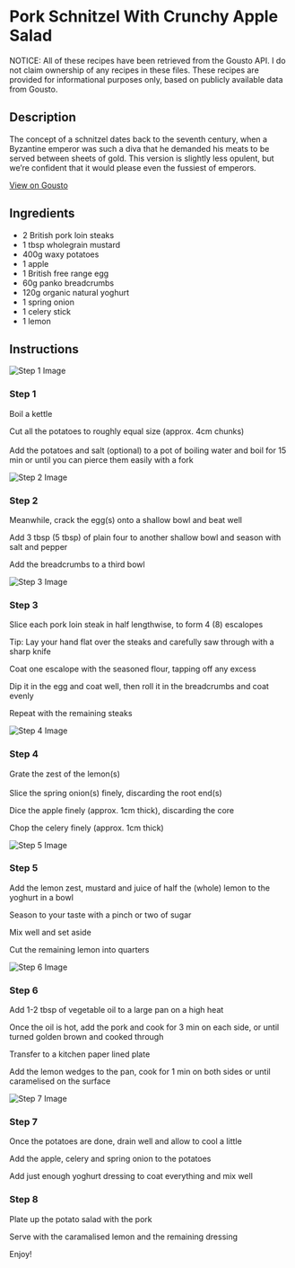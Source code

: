 # Pork Schnitzel With Crunchy Apple Salad

NOTICE: All of these recipes have been retrieved from the Gousto API. I do not claim ownership of any recipes in these files. These recipes are provided for informational purposes only, based on publicly available data from Gousto.

## Description

The concept of a schnitzel dates back to the seventh century, when a Byzantine emperor was such a diva that he demanded his meats to be served between sheets of gold. This version is slightly less opulent, but we’re confident that it would please even the fussiest of emperors.

[View on Gousto](https://www.gousto.co.uk/recipes/cookbook/pork-schnitzel-with-crunchy-apple-salad)

## Ingredients

- 2 British pork loin steaks
- 1 tbsp wholegrain mustard
- 400g waxy potatoes
- 1 apple
- 1 British free range egg
- 60g panko breadcrumbs 
- 120g organic natural yoghurt
- 1 spring onion
- 1 celery stick
- 1 lemon

## Instructions

![Step 1 Image](https://production-media.gousto.co.uk/cms/recipe-step-image/237.-step--1-x200.jpg)

### Step 1

Boil a kettle


Cut all the potatoes to roughly equal size (approx. 4cm chunks)<br /><br />Add the potatoes and salt (optional) to a pot of boiling water and boil for 15 min or until you can pierce them easily with a fork

![Step 2 Image](https://production-media.gousto.co.uk/cms/recipe-step-image/237.-step--2-x200.jpg)

### Step 2

Meanwhile, crack the egg<span class="text-danger">(s)</span> onto a shallow bowl and beat well


<span class="text-highlight">Add 3 tbsp <span class="text-danger">(5 tbsp)</span> of plain four to another shallow bowl and season with salt and pepper</span>


<span class="text-highlight">Add the breadcrumbs to a third bowl</span>

![Step 3 Image](https://production-media.gousto.co.uk/cms/recipe-step-image/237.-step--3-x200.jpg)

### Step 3

Slice each pork loin steak in half lengthwise, to form 4 <span class="text-danger">(8)</span> escalopes


Tip: Lay your hand flat over the steaks and carefully saw through with a sharp knife


Coat one escalope with the seasoned flour, tapping off any excess


Dip it in the egg and coat well, then roll it in the breadcrumbs and coat evenly


Repeat with the remaining steaks

![Step 4 Image](https://production-media.gousto.co.uk/cms/recipe-step-image/237.-step--4-x200.jpg)

### Step 4

Grate the zest of the lemon<span class="text-danger">(s)</span><br /><br />Slice the spring onion<span class="text-danger">(s)</span> finely, discarding the root end<span class="text-danger">(s)</span>


Dice the apple finely (approx. 1cm thick), discarding the core


Chop the celery finely (approx. 1cm thick)

![Step 5 Image](https://production-media.gousto.co.uk/cms/recipe-step-image/237.-step--5-x200.jpg)

### Step 5

Add the lemon zest, mustard and juice of half the <span class="text-danger">(whole)</span> lemon to the yoghurt in a bowl


Season to your taste with a pinch or two of sugar


Mix well and set aside


Cut the remaining lemon into quarters

![Step 6 Image](https://production-media.gousto.co.uk/cms/recipe-step-image/237.-step--6-x200.jpg)

### Step 6

Add 1-2 tbsp of vegetable oil to a large pan on a high heat


Once the oil is hot, add the pork and cook for 3 min on each side, or until turned golden brown and cooked through


Transfer to a kitchen paper lined plate


Add the lemon wedges to the pan, cook for 1 min on both sides or until caramelised on the surface

![Step 7 Image](https://production-media.gousto.co.uk/cms/recipe-step-image/237.-step--7-x200.jpg)

### Step 7

Once the potatoes are done, drain well and allow to cool a little


Add the apple, celery and spring onion to the potatoes


Add just enough yoghurt dressing to coat everything and mix well

### Step 8

Plate up the potato salad with the pork


Serve with the caramalised lemon and the remaining dressing


Enjoy!


